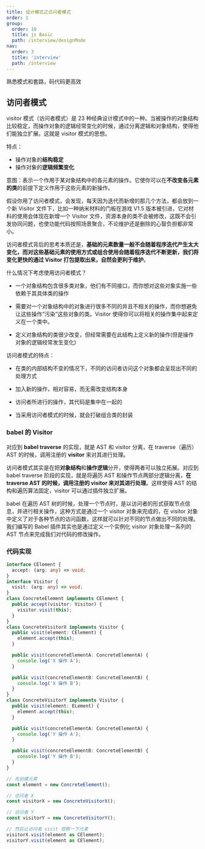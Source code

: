 ```yaml
---
title: 设计模式之访问者模式
order: 1
group:
  order: 10
  title: js Basic
  path: /interview/designMode
nav:
  order: 3
  title: 'interview'
  path: /interview
---
```


熟悉模式和套路，码代码更高效

## 访问者模式

visitor 模式（访问者模式）是 23 种经典设计模式中的一种。当被操作的对象结构比较稳定，而操作对象的逻辑经常变化的时候，通过分离逻辑和对象结构，使得他们能独立扩展。这就是 visitor 模式的思想。

特点：

- 操作对象的**结构稳定**
- 操作对象的**逻辑频繁变化**

意图：表示一个作用于某对象结构中的各元素的操作。它使你可以在**不改变各元素的类**的前提下定义作用于这些元素的新操作。

假设你用了访问者模式，会发现，每天因为迭代而新增的那几个方法，都会放到一个新 Visitor 文件下，比如一种纳米材料的门板在游戏 V1.5 版本被引进，它对材料的使用会体现在新增一个 Visitor 文件，资源本身的类不会被修改，这既不会引发协同问题，也使功能代码按照场景聚合，不论维护还是删除的心智负担都非常小。

访问者模式背后的思考本质还是，**基础的元素数量一般不会随着程序迭代产生太大变化，而对这些基础元素的使用方式或组合使用会随着程序迭代不断更新，我们将变化更快的通过 Visitor 打包提取出来，自然会更利于维护**。

什么情况下考虑使用访问者模式？

- 一个对象结构包含很多类对象，他们有不同接口，而你想对这些对象实施一些依赖于其具体类的操作

- 需要对一个对象结构中的对象进行很多不同的并且不相关的操作，而你想避免让这些操作“污染”这些对象的类。Visitor 使得你可以将相关的操作集中起来定义在一个类中。

- 定义对象结构的类很少改变，但经常需要在此结构上定义新的操作(但是操作对象的逻辑经常发生变化)

访问者模式的特点：

- 在类的内部结构不变的情况下，不同的访问者访问这个对象都会呈现出不同的处理方式

- 加入新的操作，相对容易，而无需改变结构本身

- 访问者所进行的操作，其代码是集中在一起的

- 当采用访问者模式的时候，就会打破组合类的封装

### babel 的 Visitor

对应到 **babel traverse** 的实现，就是 AST 和 visitor 分离，在 traverse（遍历）AST 的时候，调用注册的 **visitor** 来对其进行处理。

访问者模式其实是在把**对象结构**和**操作逻辑**分开，使得两者可以独立拓展。对应到 babel traverse 阶段的实现，就是将遍历 AST 和操作节点两部分逻辑分离，**在 traverse AST 的时候，调用注册的 visitor 来对其进行处理**。这样使得 AST 的结构和遍历算法固定，visitor 可以通过插件独立扩展。

babel 在遍历 AST 树的时候，处理一个节点时，是以访问者的形式获取节点信息，并进行相关操作，这种方式是通过一个 visitor 对象来完成的，在 visitor 对象中定义了对于各种节点的访问函数，这样就可以针对不同的节点做出不同的处理。我们编写的 Babel 插件其实也是通过定义一个实例化 visitor 对象处理一系列的 AST 节点来完成我们对代码的修改操作。

### 代码实现

```ts
interface CElement {
  accept: (arg: any) => void;
}
interface Visitor {
  visit: (arg: any) => void;
}
class ConcreteElement implements CElement {
  public accept(visitor: Visitor) {
    visitor.visit(this);
  }
}
class ConcreteVisitorX implements Visitor {
  public visit(element: CElement) {
    element.accept(this);
  }

  public visit(concreteElementA: ConcreteElementA) {
    console.log('X 操作 A');
  }

  public visit(concreteElementB: ConcreteElementB) {
    console.log('X 操作 B');
  }
}
class ConcreteVisitorY implements Visitor {
  public visit(element: ELement) {
    element.accept(this);
  }

  public visit(concreteElementA: ConcreteElementA) {
    console.log('Y 操作 A');
  }

  public visit(concreteElementB: ConcreteElementB) {
    console.log('Y 操作 B');
  }
}

// 先创建元素
const element = new ConcreteElement();

// 访问者 X
const visitorX = new ConcreteVisitorX();

// 访问者 Y
const visitorY = new ConcreteVisitorY();

// 然后让访问者 visit 观察一下元素
visitorX.visit(element as CElement);
visitorY.visit(element as CElement);
```
